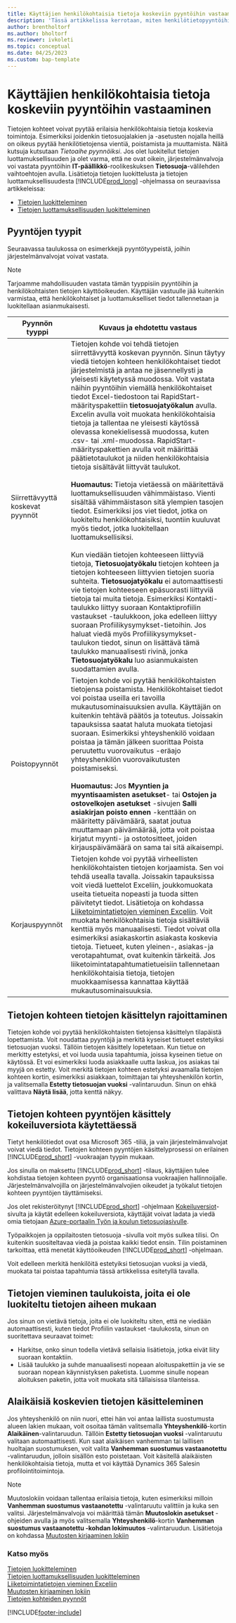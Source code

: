 ```yaml
---
title: Käyttäjien henkilökohtaisia tietoja koskeviin pyyntöihin vastaaminen
description: 'Tässä artikkelissa kerrotaan, miten henkilötietopyyntöihin vastataan.'
author: brentholtorf
ms.author: bholtorf
ms.reviewer: ivkoleti
ms.topic: conceptual
ms.date: 04/25/2023
ms.custom: bap-template
---
```


# Käyttäjien henkilökohtaisia tietoja koskeviin pyyntöihin vastaaminen

Tietojen kohteet voivat pyytää erilaisia henkilökohtaisia tietoja koskevia toimintoja. Esimerkiksi joidenkin tietosuojalakien ja -asetusten nojalla heillä on oikeus pyytää henkilötietojensa vientiä, poistamista ja muuttamista. Näitä kutsuja kutsutaan *Tietoaihe pyynnöiksi*. Jos olet luokitellut tietojen luottamuksellisuuden ja olet varma, että ne ovat oikein, järjestelmänvalvoja voi vastata pyyntöihin **IT-päällikkö**-roolikeskuksen **Tietosuoja**-välilehden vaihtoehtojen avulla. Lisätietoja tietojen luokittelusta ja tietojen luottamuksellisuudesta [!INCLUDE[prod_long](includes/prod_long.md)] -ohjelmassa on seuraavissa artikkeleissa:

* [Tietojen luokitteleminen](/dynamics-nav/classifying-data?toc=/dynamics365/business-central/toc.json) 
* [Tietojen luottamuksellisuuden luokitteleminen](admin-classifying-data-sensitivity.md)  

## Pyyntöjen tyypit

Seuraavassa taulukossa on esimerkkejä pyyntötyypeistä, joihin järjestelmänvalvojat voivat vastata.

> [!Note]
> Tarjoamme mahdollisuuden vastata tämän tyyppisiin pyyntöihin ja henkilökohtaisten tietojen käyttöoikeuden. Käyttäjän vastuulle jää kuitenkin varmistaa, että henkilökohtaiset ja luottamukselliset tiedot tallennetaan ja luokitellaan asianmukaisesti.

|Pyynnön tyyppi|Kuvaus ja ehdotettu vastaus|
|-----|-----|
|Siirrettävyyttä koskevat pyynnöt|Tietojen kohde voi tehdä tietojen siirrettävyyttä koskevan pyynnön. Sinun täytyy viedä tietojen kohteen henkilökohtaiset tiedot järjestelmistä ja antaa ne jäsennellysti ja yleisesti käytetyssä muodossa. Voit vastata näihin pyyntöihin viemällä henkilökohtaiset tiedot Excel-tiedostoon tai RapidStart-määrityspakettiin **tietosuojatyökalun** avulla. Excelin avulla voit muokata henkilökohtaisia tietoja ja tallentaa ne yleisesti käytössä olevassa konekielisessä muodossa, kuten .csv- tai .xml-muodossa. RapidStart-määrityspakettien avulla voit määrittää päätietotaulukot ja niiden henkilökohtaisia tietoja sisältävät liittyvät taulukot. <br><br> **Huomautus:** Tietoja vietäessä on määritettävä luottamuksellisuuden vähimmäistaso. Vienti sisältää vähimmäistason sitä ylempien tasojen tiedot. Esimerkiksi jos viet tiedot, jotka on luokiteltu henkilökohtaisiksi, tuontiin kuuluvat myös tiedot, jotka luokitellaan luottamuksellisiksi. <br><br>Kun viedään tietojen kohteeseen liittyviä tietoja, **Tietosuojatyökalu** tietojen kohteen ja tietojen kohteeseen liittyvien tietojen suoria suhteita. **Tietosuojatyökalu** ei automaattisesti vie tietojen kohteeseen epäsuorasti liittyviä tietoja tai muita tietoja. Esimerkiksi Kontakti-taulukko liittyy suoraan Kontaktiprofiilin vastaukset -taulukkoon, joka edelleen liittyy suoraan Profiilikysymykset-tietoihin. Jos haluat viedä myös Profiilikysymykset-taulukon tiedot, sinun on lisättävä tämä taulukko manuaalisesti rivinä, jonka **Tietosuojatyökalu** luo asianmukaisten suodattamien avulla.|
|Poistopyynnöt|Tietojen kohde voi pyytää henkilökohtaisten tietojensa poistamista. Henkilökohtaiset tiedot voi poistaa useilla eri tavoilla mukautusominaisuuksien avulla. Käyttäjän on kuitenkin tehtävä päätös ja toteutus. Joissakin tapauksissa saatat haluta muokata tietojasi suoraan. Esimerkiksi yhteyshenkilö voidaan poistaa ja tämän jälkeen suorittaa Poista peruutettu vuorovaikutus -eräajo yhteyshenkilön vuorovaikutusten poistamiseksi. <br><br> **Huomautus:** Jos **Myyntien ja myyntisaamisten asetukset**- tai **Ostojen ja ostovelkojen asetukset** -sivujen **Salli asiakirjan poisto ennen** -kenttään on määritetty päivämäärä, saatat joutua muuttamaan päivämäärää, jotta voit poistaa kirjatut myynti- ja ostotositteet, joiden kirjauspäivämäärä on sama tai sitä aikaisempi.|
|Korjauspyynnöt|Tietojen kohde voi pyytää virheellisten henkilökohtaisten tietojen korjaamista. Sen voi tehdä usealla tavalla. Joissakin tapauksissa voit viedä luettelot Exceliin, joukkomuokata useita tietueita nopeasti ja tuoda sitten päivitetyt tiedot. Lisätietoja on kohdassa [Liiketoimintatietojen vieminen Exceliin](about-export-data.md). Voit muokata henkilökohtaisia tietoja sisältäviä kenttiä myös manuaalisesti. Tiedot voivat olla esimerkiksi asiakaskortin asiakasta koskevia tietoja. Tietueet, kuten yleinen-, asiakas-ja verotapahtumat, ovat kuitenkin tärkeitä. Jos liiketoimintatapahtumatietueisiin tallennetaan henkilökohtaisia tietoja, tietojen muokkaamisessa kannattaa käyttää mukautusominaisuuksia.|

## Tietojen kohteen tietojen käsittelyn rajoittaminen

Tietojen kohde voi pyytää henkilökohtaisten tietojensa käsittelyn tilapäistä lopettamista. Voit noudattaa pyyntöjä ja merkitä kyseiset tietueet estetyiksi tietosuojan vuoksi. Tällöin tietojen käsittely lopetetaan. Kun tietue on merkitty estetyksi, et voi luoda uusia tapahtumia, joissa kyseinen tietue on käytössä. Et voi esimerkiksi luoda asiakkaalle uutta laskua, jos asiakas tai myyjä on estetty. Voit merkitä tietojen kohteen estetyksi avaamalla tietojen kohteen kortin, esimerkiksi asiakkaan, toimittajan tai yhteyshenkilön kortin, ja valitsemalla **Estetty tietosuojan vuoksi** -valintaruudun. Sinun on ehkä valittava **Näytä lisää**, jotta kenttä näkyy.  

## Tietojen kohteen pyyntöjen käsittely kokeiluversiota käytettäessä

Tietyt henkilötiedot ovat osa Microsoft 365 -tiliä, ja vain järjestelmänvalvojat voivat viedä tiedot. Tietojen kohteen pyyntöjen käsittelyprosessi on erilainen [!INCLUDE[prod_short](includes/prod_short.md)] -vuokraajan tyypin mukaan.

Jos sinulla on maksettu [!INCLUDE[prod_short](includes/prod_short.md)] -tilaus, käyttäjien tulee kohdistaa tietojen kohteen pyyntö organisaationsa vuokraajien hallinnoijalle. Järjestelmänvalvojilla on järjestelmänvalvojien oikeudet ja työkalut tietojen kohteen pyyntöjen täyttämiseksi.

Jos olet rekisteröitynyt [!INCLUDE[prod_short](includes/prod_short.md)] -ohjelmaan [Kokeiluversiot](https://trials.dynamics.com/)-sivulta ja käytät edelleen kokeiluversiota, käyttäjät voivat ladata ja viedä omia tietojaan [Azure-portaalin Työn ja koulun tietosuojasivulle](https://portal.azure.com#blade/Microsoft_AAD_IAM/GDPRViralBlade).

Työpaikkojen ja oppilaitosten tietosuoja -sivulla voit myös sulkea tilisi. On kuitenkin suositeltavaa viedä ja poistaa kaikki tiedot ensin. Tilin poistaminen tarkoittaa, että menetät käyttöoikeuden [!INCLUDE[prod_short](includes/prod_short.md)] -ohjelmaan.

Voit edelleen merkitä henkilöitä estetyiksi tietosuojan vuoksi ja viedä, muokata tai poistaa tapahtumia tässä artikkelissa esitetyllä tavalla.  

## Tietojen vieminen taulukoista, joita ei ole luokiteltu tietojen aiheen mukaan

Jos sinun on vietävä tietoja, joita ei ole luokiteltu siten, että ne viedään automaattisesti, kuten tiedot Profiilin vastaukset -taulukosta, sinun on suoritettava seuraavat toimet:

* Harkitse, onko sinun todella vietävä sellaisia lisätietoja, jotka eivät liity suoraan kontaktiin.
* Lisää taulukko ja suhde manuaalisesti nopeaan aloituspakettiin ja vie se suoraan nopean käynnistyksen paketista. Luomme sinulle nopean aloituksen paketin, jotta voit muokata sitä tällaisissa tilanteissa.

## Alaikäisiä koskevien tietojen käsitteleminen

Jos yhteyshenkilö on niin nuori, ettei hän voi antaa laillista suostumusta alueen lakien mukaan, voit osoitaa tämän valitsemalla **Yhteyshenkilö**-kortin **Alaikäinen**-valintaruudun. Tällöin **Estetty tietosuojan vuoksi** -valintaruutu valitaan automaattisesti. Kun saat alaikäisen vanhemman tai laillisen huoltajan suostumuksen, voit valita **Vanhemman suostumus vastaanotettu** -valintaruudun, jolloin sisällön esto poistetaan. Voit käsitellä alaikäisten henkilökohtaisia tietoja, mutta et voi käyttää Dynamics 365 Salesin profilointitoimintoja.

> [!Note]
> Muutoslokiin voidaan tallentaa erilaisia tietoja, kuten esimerkiksi milloin **Vanhemman suostumus vastaanotettu** -valintaruutu valittiin ja kuka sen valitsi. Järjestelmänvalvoja voi määrittää tämän **Muutoslokin asetukset** -ohjeiden avulla ja myös valitsemalla **Yhteyshenkilö**-kortin **Vanhemman suostumus vastaanotettu -kohdan lokimuutos** -valintaruudun. Lisätietoja on kohdassa [Muutosten kirjaaminen lokiin](across-log-changes.md)  

### Katso myös

[Tietojen luokitteleminen](/dynamics-nav/classifying-data?toc=/dynamics365/business-central/toc.json)  
[Tietojen luottamuksellisuuden luokitteleminen](admin-classifying-data-sensitivity.md)  
[Liiketoimintatietojen vieminen Exceliin](about-export-data.md)  
[Muutosten kirjaaminen lokiin](across-log-changes.md)  
[Tietojen kohteiden pyynnöt](/microsoft-365/compliance/gdpr-data-subject-requests)  

[!INCLUDE[footer-include](includes/footer-banner.md)]
